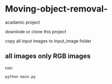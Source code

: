 # Moving-object-removal-
acadamic project

downlode or clone this project

copy all input images to input_image folder
 ## all images only RGB images

run:

    python main.py
